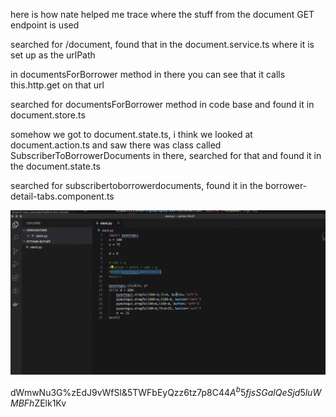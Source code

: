 here is how nate helped me trace where the stuff from the document GET endpoint is used

searched for /document, found that in the document.service.ts where it is set up as the urlPath

in documentsForBorrower method in there you can see that it calls this.http.get on that url

searched for documentsForBorrower method in code base and found it in document.store.ts

somehow we got to document.state.ts, i think we looked at document.action.ts and saw there was class called SubscriberToBorrowerDocuments in there, searched for that and found it in the document.state.ts

searched for subscribertoborrowerdocuments, found it in the borrower-detail-tabs.component.ts



![Some Image](../images/cURLError.png)


dWmwNu3G%zEdJ9vWfSl&5TWFbEyQzz6tz7p8C44$A^b5fjsSGalQeSjd5luWMBFh$ZElk1Kv
